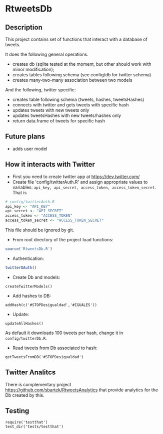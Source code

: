 # RtweetsDb


## Description

This project contains set of functions that interact with a database
of tweets.

It does the following general operations.

* creates db (sqlite tested at the moment, but other should work with minor modification);
* creates tables following schema (see config/db for twitter schema)
* creates many-two-many association between two models

And the following, twitter specific:

* creates table following schema (tweets, hashes, tweetsHashes)
* connects with twitter and gets tweets with specific hash
* updates tweets with new tweets only 
* updates tweetsHashes with new tweets/hashes only
* return data.frame of tweets for specific hash

## Future plans

* adds user model

## How it interacts with Twitter

* First you need to create twitter app at https://dev.twitter.com/
* Create file 'config/twitterAuth.R' and assign appropriate values to variables: 
`api_key, api_secret, access_token, access_token_secret`. That is
```R
# config/twitterAuth.R
api_key <- "API_KEY"
api_secret <- "API_SECRET"
access_token <- "ACCESS_TOKEN"
access_token_secret <- "ACCESS_TOKEN_SECRET"
```
This file should be ignored by git.
* From root directory of the project load functions:
```R
source('RtweetsDb.R')
```
* Authentication:
```R
twitterOAuth()
```
* Create Db and models:
```
createTwitterModels()
```
* Add hashes to DB:
```
addHash(c('#STOPDesigualdad','#IGUALES'))
```
* Update:
```
updateAllHashes()
```
As default it downloads 100 tweets per hash, change it in
`config/twitterDb.R`.
* Read tweets from Db associated to hash:
```
getTweetsFromDB('#STOPDesigualdad')
```

## Twitter Analitcs

There is complementary project https://github.com/sbartek/RtweetsAnalytics
that provide analytics for the Db created by this.

## Testing

    require('testthat')
    test_dir('tests/testthat')

